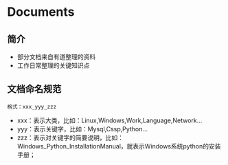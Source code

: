 # Documents
## 简介
- 部分文档来自有道整理的资料
- 工作日常整理的关键知识点

## 文档命名规范
`格式：xxx_yyy_zzz`
- xxx：表示大类，比如：Linux,Windows,Work,Language,Network...
- yyy：表示关键字，比如：Mysql,Cssp,Python...
- zzz：表示对关键字的简要说明，比如：Windows_Python_InstallationManual，就表示Windows系统python的安装手册；

